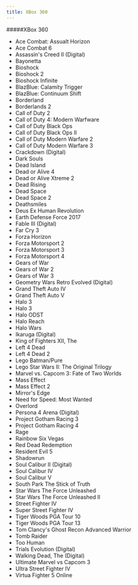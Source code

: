 ```yaml
---
title: XBox 360
---
```


#####XBox 360

- Ace Combat: Assualt Horizon
- Ace Combat 6
- Assassin's Creed II (Digital)
- Bayonetta
- Bioshock
- Bioshock 2
- Bioshock Infinite
- BlazBlue: Calamity Trigger
- BlazBlue: Continuum Shift
- Borderland
- Borderlands 2
- Call of Duty 2
- Call of Duty 4: Modern Warfware
- Call of Duty Black Ops
- Call of Duty Black Ops II
- Call of Duty Modern Warfare 2
- Call of Duty Modern Warfare 3
- Crackdown (Digital)
- Dark Souls
- Dead Island
- Dead or Alive 4
- Dead or Alive Xtreme 2
- Dead Rising
- Dead Space
- Dead Space 2
- Deathsmiles
- Deus Ex Human Revolution
- Earth Defense Force 2017
- Fable III (Digital)
- Far Cry 3
- Forza Horizon
- Forza Motorsport 2
- Forza Motorsport 3
- Forza Motorsport 4
- Gears of War
- Gears of War 2
- Gears of War 3
- Geometry Wars Retro Evolved (Digital)
- Grand Theft Auto IV
- Grand Theft Auto V
- Halo 3
- Halo 3
- Halo ODST
- Halo Reach
- Halo Wars
- Ikaruga (Digital)
- King of Fighters XII, The
- Left 4 Dead
- Left 4 Dead 2
- Lego Batman/Pure
- Lego Star Wars II: The Original Trilogy
- Marvel vs. Capcom 3: Fate of Two Worlds
- Mass Effect
- Mass Effect 2
- Mirror's Edge
- Need for Speed: Most Wanted
- Overlord
- Persona 4 Arena (Digital)
- Project Gotham Racing 3
- Project Gotham Racing 4
- Rage
- Rainbow Six Vegas
- Red Dead Redemption
- Resident Evil 5
- Shadowrun
- Soul Calibur II (Digital)
- Soul Calibur IV
- Soul Calibur V
- South Park The Stick of Truth
- Star Wars The Force Unleashed
- Star Wars The Force Unleashed II
- Street Fighter IV
- Super Street Fighter IV
- Tiger Woods PGA Tour 10
- Tiger Woods PGA Tour 13
- Tom Clancy's Ghost Recon Advanced Warrior
- Tomb Raider
- Too Human
- Trials Evolution (Digital)
- Walking Dead, The (Digital)
- Ultimate Marvel vs Capcom 3
- Ultra Street Fighter IV
- Virtua Fighter 5 Online
